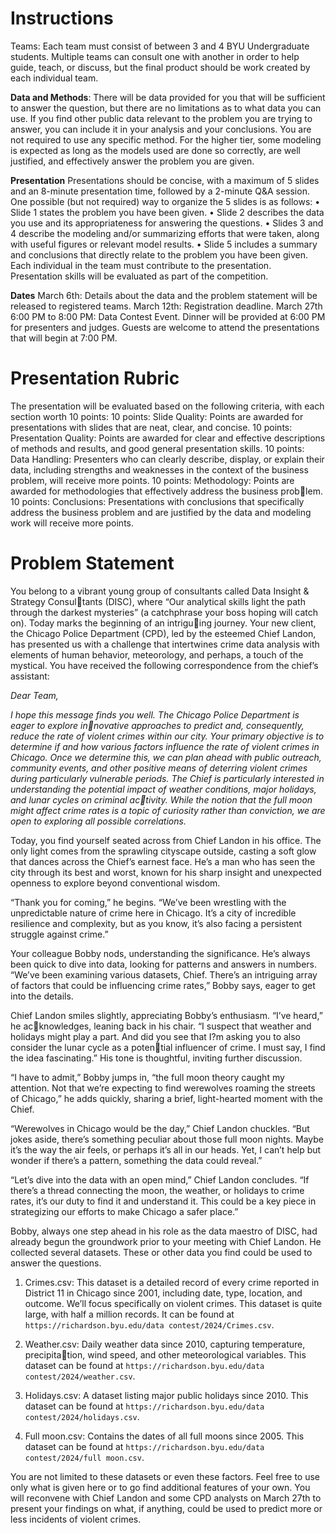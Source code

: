 # Instructions
Teams: Each team must consist of between 3 and 4 BYU Undergraduate students. Multiple teams can
consult one with another in order to help guide, teach, or discuss, but the final product should be work
created by each individual team.

**Data and Methods**: There will be data provided for you that will be sufficient to answer the question,
but there are no limitations as to what data you can use. If you find other public data relevant to
the problem you are trying to answer, you can include it in your analysis and your conclusions. You
are not required to use any specific method. For the higher tier, some modeling is expected as long as
the models used are done so correctly, are well justified, and effectively answer the problem you are given.

**Presentation** Presentations should be concise, with a maximum of 5 slides and an 8-minute presentation
time, followed by a 2-minute Q&A session. One possible (but not required) way to organize the 5 slides
is as follows:
• Slide 1 states the problem you have been given.
• Slide 2 describes the data you use and its appropriateness for answering the questions.
• Slides 3 and 4 describe the modeling and/or summarizing efforts that were taken, along with useful
figures or relevant model results.
• Slide 5 includes a summary and conclusions that directly relate to the problem you have been
given.
Each individual in the team must contribute to the presentation. Presentation skills will be evaluated
as part of the competition.

**Dates**
March 6th: Details about the data and the problem statement will be released to registered
teams.
March 12th: Registration deadline.
March 27th 6:00 PM to 8:00 PM: Data Contest Event. Dinner will be provided at 6:00 PM
for presenters and judges. Guests are welcome to attend the presentations that will begin at 7:00
PM.


# Presentation Rubric
The presentation will be evaluated based on the following criteria, with each section worth 10 points:
10 points: Slide Quality: Points are awarded for presentations with slides that are neat, clear, and concise.
10 points: Presentation Quality: Points are awarded for clear and effective descriptions of methods and
results, and good general presentation skills.
10 points: Data Handling: Presenters who can clearly describe, display, or explain their data, including
strengths and weaknesses in the context of the business problem, will receive more points.
10 points: Methodology: Points are awarded for methodologies that effectively address the business problem.
10 points: Conclusions: Presentations with conclusions that specifically address the business problem and
are justified by the data and modeling work will receive more points.

# Problem Statement
You belong to a vibrant young group of consultants called Data Insight & Strategy Consultants (DISC), where “Our analytical skills light the path through the darkest mysteries”
(a catchphrase your boss hoping will catch on). Today marks the beginning of an intriguing journey. Your new client, the Chicago Police Department (CPD), led by the esteemed
Chief Landon, has presented us with a challenge that intertwines crime data analysis with
elements of human behavior, meteorology, and perhaps, a touch of the mystical.
You have received the following correspondence from the chief’s assistant:

*Dear Team,*

*I hope this message finds you well. The Chicago Police Department is eager to explore innovative approaches to predict and, consequently, reduce the rate of violent crimes within
our city. Your primary objective is to determine if and how various factors influence the
rate of violent crimes in Chicago. Once we determine this, we can plan ahead with public
outreach, community events, and other positive means of deterring violent crimes during
particularly vulnerable periods. The Chief is particularly interested in understanding the
potential impact of weather conditions, major holidays, and lunar cycles on criminal activity. While the notion that the full moon might affect crime rates is a topic of curiosity
rather than conviction, we are open to exploring all possible correlations.*


Today, you find yourself seated across from Chief Landon in his office. The only light
comes from the sprawling cityscape outside, casting a soft glow that dances across the
Chief’s earnest face. He’s a man who has seen the city through its best and worst, known
for his sharp insight and unexpected openness to explore beyond conventional wisdom.

“Thank you for coming,” he begins. “We’ve been wrestling with the unpredictable
nature of crime here in Chicago. It’s a city of incredible resilience and complexity, but
as you know, it’s also facing a persistent struggle against crime.”

Your colleague Bobby nods, understanding the significance. He’s always been quick
to dive into data, looking for patterns and answers in numbers. “We’ve been examining
various datasets, Chief. There’s an intriguing array of factors that could be influencing
crime rates,” Bobby says, eager to get into the details.

Chief Landon smiles slightly, appreciating Bobby’s enthusiasm. “I’ve heard,” he acknowledges, leaning back in his chair. “I suspect that weather and holidays might play
a part. And did you see that I?m asking you to also consider the lunar cycle as a potential influencer of crime. I must say, I find the idea fascinating.” His tone is thoughtful,
inviting further discussion.

“I have to admit,” Bobby jumps in, “the full moon theory caught my attention. Not
that we’re expecting to find werewolves roaming the streets of Chicago,” he adds quickly,
sharing a brief, light-hearted moment with the Chief.

“Werewolves in Chicago would be the day,” Chief Landon chuckles. “But jokes aside,
there’s something peculiar about those full moon nights. Maybe it’s the way the air
feels, or perhaps it’s all in our heads. Yet, I can’t help but wonder if there’s a pattern,
something the data could reveal.”

“Let’s dive into the data with an open mind,” Chief Landon concludes. “If there’s a
thread connecting the moon, the weather, or holidays to crime rates, it’s our duty to
find it and understand it. This could be a key piece in strategizing our efforts to make
Chicago a safer place.”

Bobby, always one step ahead in his role as the data maestro of DISC, had already begun
the groundwork prior to your meeting with Chief Landon. He collected several datasets.
These or other data you find could be used to answer the questions.

1. Crimes.csv: This dataset is a detailed record of every crime reported in District
11 in Chicago since 2001, including date, type, location, and outcome. We’ll focus
specifically on violent crimes. This dataset is quite large, with half a million records.
It can be found at `https://richardson.byu.edu/data contest/2024/Crimes.csv`.

2. Weather.csv: Daily weather data since 2010, capturing temperature, precipitation, wind speed, and other meteorological variables. This dataset can be found at
`https://richardson.byu.edu/data contest/2024/weather.csv`.

3. Holidays.csv: A dataset listing major public holidays since 2010. This dataset can
be found at `https://richardson.byu.edu/data contest/2024/holidays.csv`.

4. Full moon.csv: Contains the dates of all full moons since 2005. This dataset can
be found at `https://richardson.byu.edu/data contest/2024/full moon.csv`.

You are not limited to these datasets or even these factors. Feel free to use only what
is given here or to go find additional features of your own. You will reconvene with
Chief Landon and some CPD analysts on March 27th to present your findings on what,
if anything, could be used to predict more or less incidents of violent crimes.
